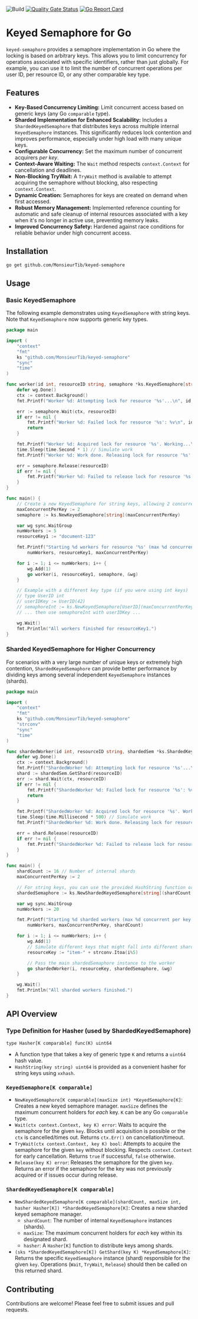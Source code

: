 ![Build](https://github.com/MonsieurTib/keyed-semaphore/actions/workflows/go.yml/badge.svg)
[![Quality Gate Status](https://sonarcloud.io/api/project_badges/measure?project=MonsieurTib_keyed-semaphore&metric=alert_status)](https://sonarcloud.io/summary/new_code?id=MonsieurTib_keyed-semaphore)
[![Go Report Card](https://goreportcard.com/badge/github.com/MonsieurTib/keyed-semaphore)](https://goreportcard.com/report/github.com/MonsieurTib/keyed-semaphore)


# Keyed Semaphore for Go

`keyed-semaphore` provides a semaphore implementation in Go where the locking is based on arbitrary keys. This allows you to limit concurrency for operations associated with specific identifiers, rather than just globally.
For example, you can use it to limit the number of concurrent operations per user ID, per resource ID, or any other comparable key type.

## Features

*   **Key-Based Concurrency Limiting:** Limit concurrent access based on generic keys (any Go `comparable` type).
*   **Sharded Implementation for Enhanced Scalability:** Includes a `ShardedKeyedSemaphore` that distributes keys across multiple internal `KeyedSemaphore` instances. This significantly reduces lock contention and improves performance, especially under high load with many unique keys.
*   **Configurable Concurrency:** Set the maximum number of concurrent acquirers *per key*.
*   **Context-Aware Waiting:** The `Wait` method respects `context.Context` for cancellation and deadlines.
*   **Non-Blocking TryWait:** A `TryWait` method is available to attempt acquiring the semaphore without blocking, also respecting `context.Context`.
*   **Dynamic Creation:** Semaphores for keys are created on demand when first accessed.
*   **Robust Memory Management:** Implemented reference counting for automatic and safe cleanup of internal resources associated with a key when it's no longer in active use, preventing memory leaks.
*   **Improved Concurrency Safety:** Hardened against race conditions for reliable behavior under high concurrent access.

## Installation

```bash
go get github.com/MonsieurTib/keyed-semaphore
```

## Usage

### Basic KeyedSemaphore

The following example demonstrates using `KeyedSemaphore` with string keys. Note that `KeyedSemaphore` now supports generic key types.

```go
package main

import (
	"context"
	"fmt"
	ks "github.com/MonsieurTib/keyed-semaphore"
	"sync"
	"time"
)

func worker(id int, resourceID string, semaphore *ks.KeyedSemaphore[string], wg *sync.WaitGroup) {
	defer wg.Done()
	ctx := context.Background()
	fmt.Printf("Worker %d: Attempting lock for resource '%s'...\n", id, resourceID)

	err := semaphore.Wait(ctx, resourceID) 
	if err != nil {
		fmt.Printf("Worker %d: Failed lock for resource '%s': %v\n", id, resourceID, err)
		return
	}

	fmt.Printf("Worker %d: Acquired lock for resource '%s'. Working...\n", id, resourceID)
	time.Sleep(time.Second * 1) // Simulate work
	fmt.Printf("Worker %d: Work done. Releasing lock for resource '%s'.\n", id, resourceID)

	err = semaphore.Release(resourceID)
	if err != nil {
		fmt.Printf("Worker %d: Failed to release lock for resource '%s': %v\n", id, resourceID, err)
	}
}

func main() {
	// Create a new KeyedSemaphore for string keys, allowing 2 concurrent operations per key.
	maxConcurrentPerKey := 2
	semaphore := ks.NewKeyedSemaphore[string](maxConcurrentPerKey)

	var wg sync.WaitGroup
	numWorkers := 5
	resourceKey1 := "document-123"

	fmt.Printf("Starting %d workers for resource '%s' (max %d concurrent)...\n",
		numWorkers, resourceKey1, maxConcurrentPerKey)

	for i := 1; i <= numWorkers; i++ {
		wg.Add(1)
		go worker(i, resourceKey1, semaphore, &wg)
	}

	// Example with a different key type (if you were using int keys)
	// type UserID int
	// userIDKey := UserID(42)
	// semaphoreInt := ks.NewKeyedSemaphore[UserID](maxConcurrentPerKey)
	// ... then use semaphoreInt with userIDKey ...

	wg.Wait()
	fmt.Println("All workers finished for resourceKey1.")
}

```

### Sharded KeyedSemaphore for Higher Concurrency

For scenarios with a very large number of unique keys or extremely high contention, `ShardedKeyedSemaphore` can provide better performance by dividing keys among several independent `KeyedSemaphore` instances (shards).

```go
package main

import (
	"context"
	"fmt"
	ks "github.com/MonsieurTib/keyed-semaphore" 
	"strconv"
	"sync"
	"time"
)

func shardedWorker(id int, resourceID string, shardedSem *ks.ShardedKeyedSemaphore[string], wg *sync.WaitGroup) {
	defer wg.Done()
	ctx := context.Background()
	fmt.Printf("ShardedWorker %d: Attempting lock for resource '%s'...\n", id, resourceID)
	shard := shardedSem.GetShard(resourceID)
	err := shard.Wait(ctx, resourceID)
	if err != nil {
		fmt.Printf("ShardedWorker %d: Failed lock for resource '%s': %v\n", id, resourceID, err)
		return
	}

	fmt.Printf("ShardedWorker %d: Acquired lock for resource '%s'. Working...\n", id, resourceID)
	time.Sleep(time.Millisecond * 500) // Simulate work
	fmt.Printf("ShardedWorker %d: Work done. Releasing lock for resource '%s'.\n", id, resourceID)

	err = shard.Release(resourceID) 
	if err != nil {
		fmt.Printf("ShardedWorker %d: Failed to release lock for resource '%s': %v\n", id, resourceID, err)
	}
}

func main() {
	shardCount := 16 // Number of internal shards
	maxConcurrentPerKey := 2

	// For string keys, you can use the provided HashString function or your own.
	shardedSemaphore := ks.NewShardedKeyedSemaphore[string](shardCount, maxConcurrentPerKey, ks.HashString)

	var wg sync.WaitGroup
	numWorkers := 20 

	fmt.Printf("Starting %d sharded workers (max %d concurrent per key, across %d shards)...\n",
		numWorkers, maxConcurrentPerKey, shardCount)

	for i := 1; i <= numWorkers; i++ {
		wg.Add(1)
		// Simulate different keys that might fall into different shards
		resourceKey := "item-" + strconv.Itoa(i%5)

		// Pass the main shardedSemaphore instance to the worker
		go shardedWorker(i, resourceKey, shardedSemaphore, &wg)
	}

	wg.Wait()
	fmt.Println("All sharded workers finished.")
}
```

## API Overview

### Type Definition for Hasher (used by ShardedKeyedSemaphore)
`type Hasher[K comparable] func(K) uint64`
* A function type that takes a key of generic type `K` and returns a `uint64` hash value.
* `HashString(key string) uint64` is provided as a convenient hasher for string keys using `xxhash`.

### `KeyedSemaphore[K comparable]`

*   `NewKeyedSemaphore[K comparable](maxSize int) *KeyedSemaphore[K]`: Creates a new keyed semaphore manager. `maxSize` defines the maximum concurrent holders for *each* key. `K` can be any Go `comparable` type.
*   `Wait(ctx context.Context, key K) error`: Waits to acquire the semaphore for the given `key`. Blocks until acquisition is possible or the `ctx` is cancelled/times out. Returns `ctx.Err()` on cancellation/timeout.
*   `TryWait(ctx context.Context, key K) bool`: Attempts to acquire the semaphore for the given `key` without blocking. Respects `context.Context` for early cancellation. Returns `true` if successful, `false` otherwise.
*   `Release(key K) error`: Releases the semaphore for the given `key`. Returns an error if the semaphore for the key was not previously acquired or if issues occur during release.

### `ShardedKeyedSemaphore[K comparable]`

*   `NewShardedKeyedSemaphore[K comparable](shardCount, maxSize int, hasher Hasher[K]) *ShardedKeyedSemaphore[K]`: Creates a new sharded keyed semaphore manager.
    *   `shardCount`: The number of internal `KeyedSemaphore` instances (shards).
    *   `maxSize`: The maximum concurrent holders for *each* key within its designated shard.
    *   `hasher`: A `Hasher[K]` function to distribute keys among shards.
*   `(sks *ShardedKeyedSemaphore[K]) GetShard(key K) *KeyedSemaphore[K]`: Returns the specific `KeyedSemaphore` instance (shard) responsible for the given `key`. Operations (`Wait`, `TryWait`, `Release`) should then be called on this returned shard.

## Contributing

Contributions are welcome! Please feel free to submit issues and pull requests.

